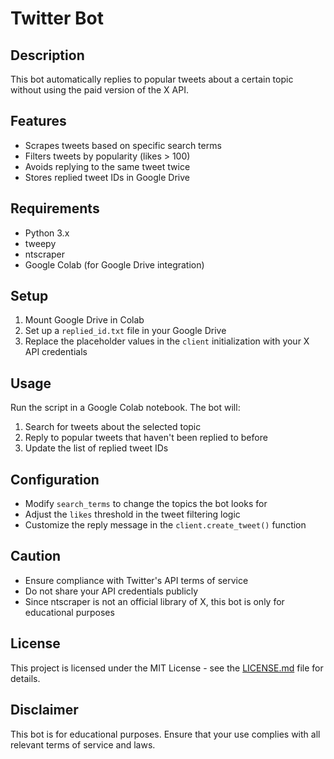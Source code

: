 # Twitter Bot

## Description
This bot automatically replies to popular tweets about a certain topic without using the paid version of the X API.

## Features
- Scrapes tweets based on specific search terms
- Filters tweets by popularity (likes > 100)
- Avoids replying to the same tweet twice
- Stores replied tweet IDs in Google Drive

## Requirements
- Python 3.x
- tweepy
- ntscraper
- Google Colab (for Google Drive integration)

## Setup
1. Mount Google Drive in Colab
2. Set up a `replied_id.txt` file in your Google Drive
3. Replace the placeholder values in the `client` initialization with your X API credentials

## Usage
Run the script in a Google Colab notebook. The bot will:
1. Search for tweets about the selected topic
2. Reply to popular tweets that haven't been replied to before
3. Update the list of replied tweet IDs

## Configuration
- Modify `search_terms` to change the topics the bot looks for
- Adjust the `likes` threshold in the tweet filtering logic
- Customize the reply message in the `client.create_tweet()` function

## Caution
- Ensure compliance with Twitter's API terms of service
- Do not share your API credentials publicly
- Since ntscraper is not an official library of X, this bot is only for educational purposes

## License
This project is licensed under the MIT License - see the [LICENSE.md](LICENSE.md) file for details.

## Disclaimer
This bot is for educational purposes. Ensure that your use complies with all relevant terms of service and laws.
